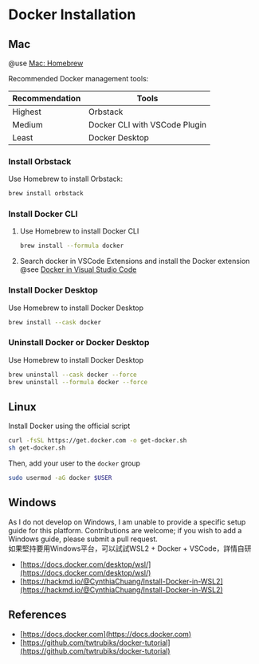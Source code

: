 # Docker Installation

## Mac

@use [Mac: Homebrew](Homebrew.md)

Recommended Docker management tools:

| Recommendation | Tools                         |
|----------------|-------------------------------|
| Highest        | Orbstack                      |
| Medium         | Docker CLI with VSCode Plugin |
| Least          | Docker Desktop                |

### Install Orbstack

Use Homebrew to install Orbstack:

```bash
brew install orbstack
```

### Install Docker CLI

1. Use Homebrew to install Docker CLI
    ```bash
    brew install --formula docker
    ```

2. Search docker in VSCode Extensions and install the Docker extension
   @see [Docker in Visual Studio Code](https://code.visualstudio.com/docs/containers/overview)

### Install Docker Desktop

Use Homebrew to install Docker Desktop

```bash
brew install --cask docker
```

### Uninstall Docker or Docker Desktop

Use Homebrew to install Docker Desktop

```Bash
brew uninstall --cask docker --force
brew uninstall --formula docker --force
```

## Linux

Install Docker using the official script

```bash
curl -fsSL https://get.docker.com -o get-docker.sh
sh get-docker.sh
```

Then, add your user to the `docker` group

```bash
sudo usermod -aG docker $USER
```

## Windows

As I do not develop on Windows, I am unable to provide a specific setup guide for this platform. Contributions are
welcome; if you wish to add a Windows guide, please submit a pull request. \
如果堅持要用Windows平台，可以試試WSL2 + Docker + VSCode，詳情自研

- [https://docs.docker.com/desktop/wsl/](https://docs.docker.com/desktop/wsl/)
- [https://hackmd.io/@CynthiaChuang/Install-Docker-in-WSL2](https://hackmd.io/@CynthiaChuang/Install-Docker-in-WSL2)

## References

- [https://docs.docker.com](https://docs.docker.com)
- [https://github.com/twtrubiks/docker-tutorial](https://github.com/twtrubiks/docker-tutorial)
